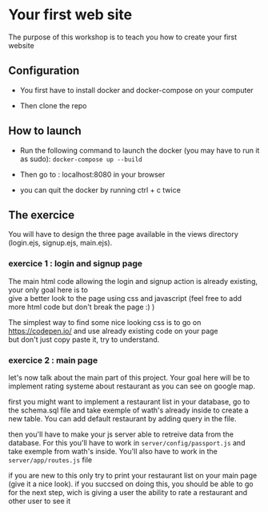 # Your first web site

The purpose of this workshop is to teach you how to create your first website

## Configuration

- You first have to install docker and docker-compose on your computer

- Then clone the repo

## How to launch

- Run the following command to launch the docker (you may have to run it as sudo):
`docker-compose up --build`  

- Then go to : localhost:8080 in your browser

- you can quit the docker by running ctrl + c twice

## The exercice

You will have to design the three page available in the views directory (login.ejs, signup.ejs, main.ejs).

### exercice 1 : login and signup page

The main html code allowing the login and signup action is already existing, your only goal here is to  
give a better look to the page using css and javascript (feel free to add more html code but don't break the page :) )

The simplest way to find some nice looking css is to go on https://codepen.io/ and use already existing code on your page  
but don't just copy paste it, try to understand.

### exercice 2 : main page

let's now talk about the main part of this project. Your goal here will be to implement rating systeme about restaurant as you can see on google map.

first you might want to implement a restaurant list in your database, go to the schema.sql file and take exemple of wath's already inside to create a new table. You can add default restaurant by adding query in the file.

then you'll have to make your js server able to retreive data from the database. For this you'll have to work in `server/config/passport.js` and take exemple from wath's inside. You'll also have to work in the `server/app/routes.js` file

if you are new to this only try to print your restaurant list on your main page (give it a nice look). if you succsed on doing this, you should be able to go for the next step, wich is giving a user the ability to rate a restaurant and other user to see it
